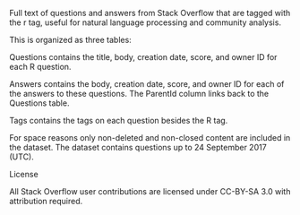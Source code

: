 Full text of questions and answers from Stack Overflow that are tagged with the r tag, useful for natural language processing and community analysis.

This is organized as three tables:

Questions contains the title, body, creation date, score, and owner ID for each R question.

Answers contains the body, creation date, score, and owner ID for each of the answers to these questions. The ParentId column links back to the Questions table.

Tags contains the tags on each question besides the R tag.


For space reasons only non-deleted and non-closed content are included in the dataset. The dataset contains questions up to 24 September 2017 (UTC).

License

All Stack Overflow user contributions are licensed under CC-BY-SA 3.0 with attribution required.

